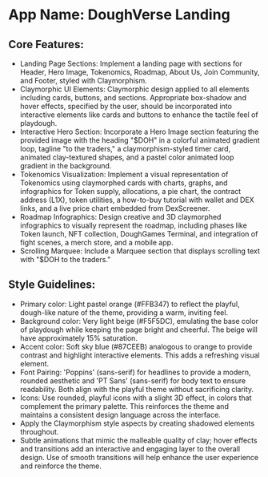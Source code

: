 # **App Name**: DoughVerse Landing

## Core Features:

- Landing Page Sections: Implement a landing page with sections for Header, Hero Image, Tokenomics, Roadmap, About Us, Join Community, and Footer, styled with Claymorphism.
- Claymorphic UI Elements: Claymorphic design applied to all elements including cards, buttons, and sections. Appropriate box-shadow and hover effects, specified by the user, should be incorporated into interactive elements like cards and buttons to enhance the tactile feel of playdough.
- Interactive Hero Section: Incorporate a Hero Image section featuring the provided image with the heading "$DOH" in a colorful animated gradient loop, tagline "to the traders," a claymorphism-styled timer card, animated clay-textured shapes, and a pastel color animated loop gradient in the background.
- Tokenomics Visualization: Implement a visual representation of Tokenomics using claymorphed cards with charts, graphs, and infographics for Token supply, allocations, a pie chart, the contract address (L1X), token utilities, a how-to-buy tutorial with wallet and DEX links, and a live price chart embedded from DexScreener.
- Roadmap Infographics: Design creative and 3D claymorphed infographics to visually represent the roadmap, including phases like Token launch, NFT collection, DoughGames Terminal, and integration of fight scenes, a merch store, and a mobile app.
- Scrolling Marquee: Include a Marquee section that displays scrolling text with "$DOH to the traders."

## Style Guidelines:

- Primary color: Light pastel orange (#FFB347) to reflect the playful, dough-like nature of the theme, providing a warm, inviting feel.
- Background color: Very light beige (#F5F5DC), emulating the base color of playdough while keeping the page bright and cheerful. The beige will have approximately 15% saturation.
- Accent color: Soft sky blue (#87CEEB) analogous to orange to provide contrast and highlight interactive elements. This adds a refreshing visual element.
- Font Pairing: 'Poppins' (sans-serif) for headlines to provide a modern, rounded aesthetic and 'PT Sans' (sans-serif) for body text to ensure readability. Both align with the playful theme without sacrificing clarity.
- Icons: Use rounded, playful icons with a slight 3D effect, in colors that complement the primary palette. This reinforces the theme and maintains a consistent design language across the interface.
- Apply the Claymorphism style aspects by creating shadowed elements throughout.
- Subtle animations that mimic the malleable quality of clay; hover effects and transitions add an interactive and engaging layer to the overall design. Use of smooth transitions will help enhance the user experience and reinforce the theme.